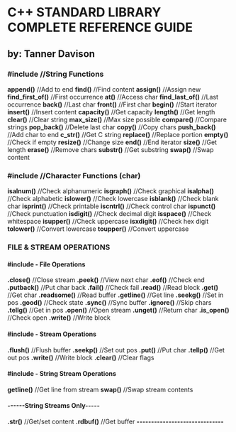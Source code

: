 # **C++ STANDARD LIBRARY COMPLETE REFERENCE GUIDE**
## **by: Tanner Davison**

### **#include <string>** //String Functions
**append()** //Add to end               **find()** //Find content
**assign()** //Assign new              **find_first_of()** //First occurrence
**at()** //Access char                 **find_last_of()** //Last occurrence
**back()** //Last char                 **front()** //First char
**begin()** //Start iterator           **insert()** //Insert content
**capacity()** //Get capacity          **length()** //Get length
**clear()** //Clear string             **max_size()** //Max size possible
**compare()** //Compare strings        **pop_back()** //Delete last char
**copy()** //Copy chars                **push_back()** //Add char to end
**c_str()** //Get C string             **replace()** //Replace portion
**empty()** //Check if empty           **resize()** //Change size
**end()** //End iterator               **size()** //Get length
**erase()** //Remove chars             **substr()** //Get substring
**swap()** //Swap content

### **#include <cctype>** //Character Functions (char)
**isalnum()** //Check alphanumeric     **isgraph()** //Check graphical
**isalpha()** //Check alphabetic       **islower()** //Check lowercase
**isblank()** //Check blank char       **isprint()** //Check printable
**iscntrl()** //Check control char     **ispunct()** //Check punctuation
**isdigit()** //Check decimal digit    **isspace()** //Check whitespace
**isupper()** //Check uppercase        **isxdigit()** //Check hex digit
**tolower()** //Convert lowercase      **toupper()** //Convert uppercase

### FILE & STREAM OPERATIONS
#### **#include <fstream>** - File Operations
**.close()** //Close stream            **.peek()** //View next char
**.eof()** //Check end                 **.putback()** //Put char back
**.fail()** //Check fail               **.read()** //Read block
**.get()** //Get char                  **.readsome()** //Read buffer
**.getline()** //Get line              **.seekg()** //Set in pos
**.good()** //Check state              **.sync()** //Sync buffer
**.ignore()** //Skip chars             **.tellg()** //Get in pos
**.open()** //Open stream              **.unget()** //Return char
**.is_open()** //Check open            **.write()** //Write block

#### **#include <iostream>** - Stream Operations
**.flush()** //Flush buffer            **.seekp()** //Set out pos
**.put()** //Put char                  **.tellp()** //Get out pos
**.write()** //Write block             **.clear()** //Clear flags

#### **#include <sstream>** - String Stream Operations
**getline()** //Get line from stream
**swap()** //Swap stream contents

#### **------String Streams Only-----**
**.str()** //Get/set content           **.rdbuf()** //Get buffer
**------------------------------**
